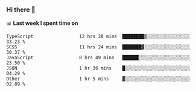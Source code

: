 ### Hi there 👋

<!--
**DBvc/DBvc** is a ✨ _special_ ✨ repository because its `README.md` (this file) appears on your GitHub profile.

Here are some ideas to get you started:

- 🔭 I’m currently working on ...
- 🌱 I’m currently learning ...
- 👯 I’m looking to collaborate on ...
- 🤔 I’m looking for help with ...
- 💬 Ask me about ...
- 📫 How to reach me: ...
- 😄 Pronouns: ...
- ⚡ Fun fact: ...
-->

📊 **Last week I spent time on**
<!--START_SECTION:waka-->

```text
TypeScript                 12 hrs 28 mins  ████████▒░░░░░░░░░░░░░░░░   33.23 %
SCSS                       11 hrs 24 mins  ███████▓░░░░░░░░░░░░░░░░░   30.37 %
JavaScript                 8 hrs 49 mins   ██████░░░░░░░░░░░░░░░░░░░   23.50 %
JSON                       1 hr 36 mins    █░░░░░░░░░░░░░░░░░░░░░░░░   04.29 %
Other                      1 hr 5 mins     ▓░░░░░░░░░░░░░░░░░░░░░░░░   02.89 %
```

<!--END_SECTION:waka-->
